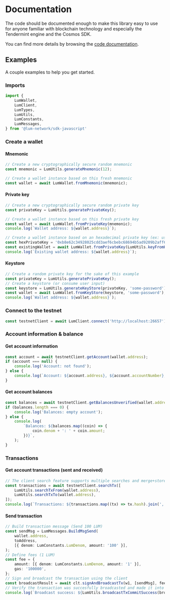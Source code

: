 # Documentation

The code should be documented enough to make this library easy to use for anyone familiar with blockchain technology and especially the Tendermint engine and the Cosmos SDK.

You can find more details by browsing the [code documentation](./lib).

## Examples

A couple examples to help you get started.

### Imports

```typescript
import {
    LumWallet,
    LumClient,
    LumTypes,
    LumUtils,
    LumConstants,
    LumMessages,
} from '@lum-network/sdk-javascript'
```

### Create a wallet

#### Mnemonic
```typescript
// Create a new cryptographically secure random mnemonic 
const mnemonic = LumUtils.generateMnemonic(12);

// Create a wallet instance based on this fresh mnemonic
const wallet = await LumWallet.fromMnemonic(mnemonic);
```

#### Private key
```typescript
// Create a new cryptographically secure random private key
const privateKey = LumUtils.generatePrivateKey();

// Create a wallet instance based on this fresh private key
const wallet = await LumWallet.fromPrivateKey(mnemonic);
console.log(`Wallet address: ${wallet.address}`);

// Create a wallet instance based on an hexadecimal private key (ex: user input - 0x is optional)
const hexPrivateKey = '0xb8e62c34928025cdd3aef6cbebc68694b5ad9209b2aff6d3891c8e61d22d3a3b';
const existingWallet = await LumWallet.fromPrivateKey(LumUtils.keyFromHex(hexPrivateKey));
console.log(`Existing wallet address: ${wallet.address}`);
```

#### Keystore
```typescript
// Create a random private key for the sake of this example
const privateKey = LumUtils.generatePrivateKey();
// Create a keystore (or consume user input)
const keystore = LumUtils.generateKeyStore(privateKey, 'some-password');
const wallet = await LumWallet.fromKeyStore(keystore, 'some-password');
console.log(`Wallet address: ${wallet.address}`);
```

### Connect to the testnet

```typescript
const testnetClient = await LumClient.connect('http://localhost:26657');
```

### Account information & balance

#### Get account information
```typescript
const account = await testnetClient.getAccount(wallet.address);
if (account === null) {
    console.log('Account: not found');
} else {
    console.log(`Account: ${account.address}, ${account.accountNumber}, ${account.sequence}`);
}
```

#### Get account balances
```typescript
const balances = await testnetClient.getBalancesUnverified(wallet.address);
if (balances.length === 0) {
    console.log('Balances: empty account');
} else {
    console.log(
        `Balances: ${balances.map((coin) => {
            coin.denom + ': ' + coin.amount;
        })}`,
    );
}
```

### Transactions

#### Get account transactions (sent and received)
```typescript
// The client search feature supports multiple searches and merge+store the results
const transactions = await testnetClient.searchTx([
    LumUtils.searchTxFrom(wallet.address),
    LumUtils.searchTxTo(wallet.address),
]);
console.log(`Transactions: ${transactions.map((tx) => tx.hash).join(', ')}`);
```

#### Send transaction
```typescript
// Build transaction message (Send 100 LUM)
const sendMsg = LumMessages.BuildMsgSend(
    wallet.address,
    toAddress,
    [{ denom: LumConstants.LumDenom, amount: '100' }],
);
// Define fees (1 LUM)
const fee = {
    amount: [{ denom: LumConstants.LumDenom, amount: '1' }],
    gas: '100000',
};
// Sign and broadcast the transaction using the client
const broadcastResult = await clt.signAndBroadcastTx(w1, [sendMsg], fee, 'hello memo!');
// Verify the transaction was succesfully broadcasted and made it into a block
console.log(`Broadcast success: ${LumUtils.broadcastTxCommitSuccess(broadcastResult)}`);
```
